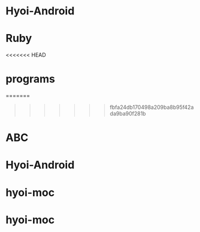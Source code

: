 # Hyoi-Android
# Ruby
<<<<<<< HEAD
# programs
=======
>>>>>>> fbfa24db170498a209ba8b95f42ada9ba90f281b
# ABC
# Hyoi-Android
# hyoi-moc
# hyoi-moc
